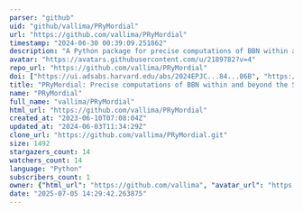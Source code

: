 ```yaml
---
parser: "github"
uid: "github/vallima/PRyMordial"
url: "https://github.com/vallima/PRyMordial"
timestamp: "2024-06-30 00:39:09.251862"
description: "A Python package for precise computations of BBN within and beyond the Standard Model"
avatar: "https://avatars.githubusercontent.com/u/2189782?v=4"
repo_url: "https://github.com/vallima/PRyMordial"
doi: ["https://ui.adsabs.harvard.edu/abs/2024EPJC...84...86B", "https://ui.adsabs.harvard.edu/abs/2024ascl.soft06010B/abstract"]
title: "PRyMordial: Precise computations of BBN within and beyond the Standard Model"
name: "PRyMordial"
full_name: "vallima/PRyMordial"
html_url: "https://github.com/vallima/PRyMordial"
created_at: "2023-06-10T07:08:04Z"
updated_at: "2024-06-03T11:34:29Z"
clone_url: "https://github.com/vallima/PRyMordial.git"
size: 1492
stargazers_count: 14
watchers_count: 14
language: "Python"
subscribers_count: 1
owner: {"html_url": "https://github.com/vallima", "avatar_url": "https://avatars.githubusercontent.com/u/2189782?v=4", "login": "vallima", "type": "User"}
date: "2025-07-05 14:29:42.263875"
---
```

